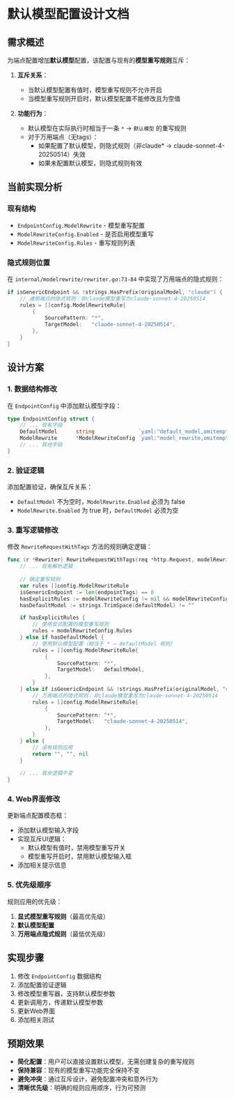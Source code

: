# 默认模型配置设计文档

## 需求概述

为端点配置增加**默认模型**配置，该配置与现有的**模型重写规则**互斥：

1. **互斥关系**：
   - 当默认模型配置有值时，模型重写规则不允许开启
   - 当模型重写规则开启时，默认模型配置不能修改且为空值

2. **功能行为**：
   - 默认模型在实际执行时相当于一条 `*` → `默认模型` 的重写规则
   - 对于万用端点（无tags）：
     - 如果配置了默认模型，则隐式规则（非claude* → claude-sonnet-4-20250514）失效
     - 如果未配置默认模型，则隐式规则有效

## 当前实现分析

### 现有结构
- `EndpointConfig.ModelRewrite` - 模型重写配置
- `ModelRewriteConfig.Enabled` - 是否启用模型重写
- `ModelRewriteConfig.Rules` - 重写规则列表

### 隐式规则位置
在 `internal/modelrewrite/rewriter.go:73-84` 中实现了万用端点的隐式规则：
```go
if isGenericEndpoint && !strings.HasPrefix(originalModel, "claude") {
    // 通用端点的隐式规则：非claude模型重写为claude-sonnet-4-20250514
    rules = []config.ModelRewriteRule{
        {
            SourcePattern: "*",
            TargetModel:   "claude-sonnet-4-20250514",
        },
    }
}
```

## 设计方案

### 1. 数据结构修改

在 `EndpointConfig` 中添加默认模型字段：
```go
type EndpointConfig struct {
    // ... 现有字段
    DefaultModel      string              `yaml:"default_model,omitempty" json:"default_model,omitempty"`  // 新增：默认模型配置
    ModelRewrite      *ModelRewriteConfig `yaml:"model_rewrite,omitempty"`                                 // 现有：模型重写配置
    // ... 其他字段
}
```

### 2. 验证逻辑

添加配置验证，确保互斥关系：
- `DefaultModel` 不为空时，`ModelRewrite.Enabled` 必须为 false
- `ModelRewrite.Enabled` 为 true 时，`DefaultModel` 必须为空

### 3. 重写逻辑修改

修改 `RewriteRequestWithTags` 方法的规则确定逻辑：

```go
func (r *Rewriter) RewriteRequestWithTags(req *http.Request, modelRewriteConfig *config.ModelRewriteConfig, endpointTags []string, defaultModel string) (string, string, error) {
    // ... 现有解析逻辑
    
    // 确定重写规则
    var rules []config.ModelRewriteRule
    isGenericEndpoint := len(endpointTags) == 0
    hasExplicitRules := modelRewriteConfig != nil && modelRewriteConfig.Enabled && len(modelRewriteConfig.Rules) > 0
    hasDefaultModel := strings.TrimSpace(defaultModel) != ""

    if hasExplicitRules {
        // 使用显式配置的模型重写规则
        rules = modelRewriteConfig.Rules
    } else if hasDefaultModel {
        // 使用默认模型配置（相当于 * → defaultModel 规则）
        rules = []config.ModelRewriteRule{
            {
                SourcePattern: "*",
                TargetModel:   defaultModel,
            },
        }
    } else if isGenericEndpoint && !strings.HasPrefix(originalModel, "claude") {
        // 万用端点的隐式规则：非claude模型重写为claude-sonnet-4-20250514
        rules = []config.ModelRewriteRule{
            {
                SourcePattern: "*",
                TargetModel:   "claude-sonnet-4-20250514",
            },
        }
    } else {
        // 没有规则应用
        return "", "", nil
    }
    
    // ... 其余逻辑不变
}
```

### 4. Web界面修改

更新端点配置模态框：
- 添加默认模型输入字段
- 实现互斥UI逻辑：
  - 默认模型有值时，禁用模型重写开关
  - 模型重写开启时，禁用默认模型输入框
- 添加相关提示信息

### 5. 优先级顺序

规则应用的优先级：
1. **显式模型重写规则**（最高优先级）
2. **默认模型配置**
3. **万用端点隐式规则**（最低优先级）

## 实现步骤

1. 修改 `EndpointConfig` 数据结构
2. 添加配置验证逻辑
3. 修改模型重写器，支持默认模型参数
4. 更新调用方，传递默认模型参数
5. 更新Web界面
6. 添加相关测试

## 预期效果

- **简化配置**：用户可以直接设置默认模型，无需创建复杂的重写规则
- **保持兼容**：现有的模型重写功能完全保持不变
- **避免冲突**：通过互斥设计，避免配置冲突和意外行为
- **清晰优先级**：明确的规则应用顺序，行为可预测